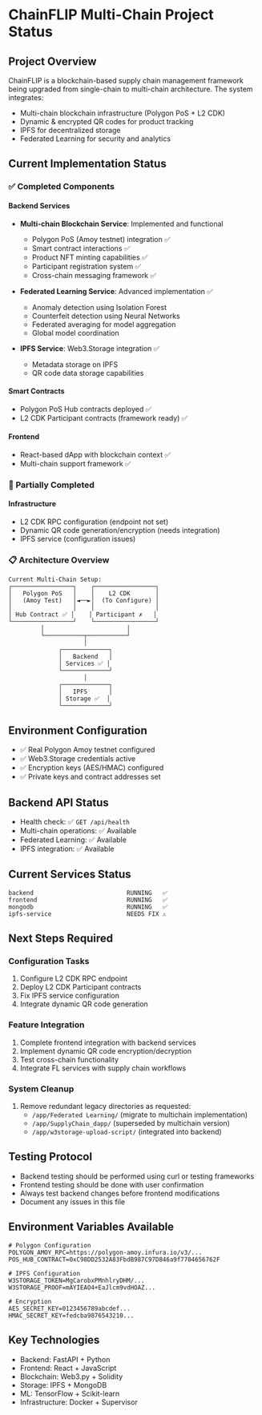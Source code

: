 # ChainFLIP Multi-Chain Project Status

## Project Overview
ChainFLIP is a blockchain-based supply chain management framework being upgraded from single-chain to multi-chain architecture. The system integrates:
- Multi-chain blockchain infrastructure (Polygon PoS + L2 CDK)
- Dynamic & encrypted QR codes for product tracking
- IPFS for decentralized storage
- Federated Learning for security and analytics

## Current Implementation Status

### ✅ Completed Components

#### Backend Services
- **Multi-chain Blockchain Service**: Implemented and functional
  - Polygon PoS (Amoy testnet) integration ✅
  - Smart contract interactions ✅
  - Product NFT minting capabilities ✅
  - Participant registration system ✅
  - Cross-chain messaging framework ✅

- **Federated Learning Service**: Advanced implementation ✅
  - Anomaly detection using Isolation Forest
  - Counterfeit detection using Neural Networks
  - Federated averaging for model aggregation
  - Global model coordination

- **IPFS Service**: Web3.Storage integration ✅
  - Metadata storage on IPFS
  - QR code data storage capabilities

#### Smart Contracts
- Polygon PoS Hub contracts deployed ✅
- L2 CDK Participant contracts (framework ready) ✅

#### Frontend
- React-based dApp with blockchain context ✅
- Multi-chain support framework ✅

### 🔄 Partially Completed

#### Infrastructure
- L2 CDK RPC configuration (endpoint not set)
- Dynamic QR code generation/encryption (needs integration)
- IPFS service (configuration issues)

### 📋 Architecture Overview

```
Current Multi-Chain Setup:
┌─────────────────┐    ┌─────────────────┐
│   Polygon PoS   │    │    L2 CDK       │
│   (Amoy Test)   │◄──►│  (To Configure) │
│                 │    │                 │
│ Hub Contract ✅ │    │ Participant ✗   │
└─────────────────┘    └─────────────────┘
         │                       │
         └───────────┬───────────┘
                     │
              ┌─────────────┐
              │   Backend   │
              │ Services ✅ │
              └─────────────┘
                     │
              ┌─────────────┐
              │   IPFS      │
              │ Storage ✅  │
              └─────────────┘
```

## Environment Configuration
- ✅ Real Polygon Amoy testnet configured
- ✅ Web3.Storage credentials active
- ✅ Encryption keys (AES/HMAC) configured
- ✅ Private keys and contract addresses set

## Backend API Status
- Health check: ✅ `GET /api/health`
- Multi-chain operations: ✅ Available
- Federated Learning: ✅ Available
- IPFS integration: ✅ Available

## Current Services Status
```
backend                          RUNNING   ✅
frontend                         RUNNING   ✅
mongodb                          RUNNING   ✅
ipfs-service                     NEEDS FIX ⚠️
```

## Next Steps Required

### Configuration Tasks
1. Configure L2 CDK RPC endpoint
2. Deploy L2 CDK Participant contracts
3. Fix IPFS service configuration
4. Integrate dynamic QR code generation

### Feature Integration
1. Complete frontend integration with backend services
2. Implement dynamic QR code encryption/decryption
3. Test cross-chain functionality
4. Integrate FL services with supply chain workflows

### System Cleanup
1. Remove redundant legacy directories as requested:
   - `/app/Federated Learning/` (migrate to multichain implementation)
   - `/app/SupplyChain_dapp/` (superseded by multichain version)
   - `/app/w3storage-upload-script/` (integrated into backend)

## Testing Protocol
- Backend testing should be performed using curl or testing frameworks
- Frontend testing should be done with user confirmation
- Always test backend changes before frontend modifications
- Document any issues in this file

## Environment Variables Available
```
# Polygon Configuration
POLYGON_AMOY_RPC=https://polygon-amoy.infura.io/v3/...
POS_HUB_CONTRACT=0xC98DD2532A83FbdB987C97D846a9f7704656762F

# IPFS Configuration  
W3STORAGE_TOKEN=MgCarobxPMnhlryDHM/...
W3STORAGE_PROOF=mAYIEAO4+EaJlcm9vdHOAZ...

# Encryption
AES_SECRET_KEY=0123456789abcdef...
HMAC_SECRET_KEY=fedcba9876543210...
```

## Key Technologies
- Backend: FastAPI + Python
- Frontend: React + JavaScript
- Blockchain: Web3.py + Solidity
- Storage: IPFS + MongoDB
- ML: TensorFlow + Scikit-learn
- Infrastructure: Docker + Supervisor